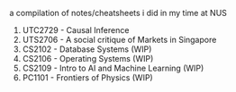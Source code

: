 a compilation of notes/cheatsheets i did in my time at NUS


1. UTC2729 - Causal Inference
2. UTS2706 - A social critique of Markets in Singapore
3. CS2102 - Database Systems (WIP)
4. CS2106 - Operating Systems (WIP)
5. CS2109 - Intro to AI and Machine Learning (WIP)
6. PC1101 - Frontiers of Physics (WIP)
